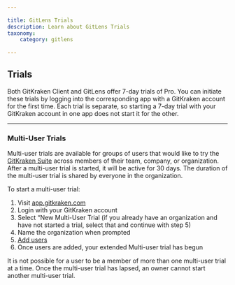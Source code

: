 ```yaml
--- 
 
title: GitLens Trials 
description: Learn about GitLens Trials 
taxonomy: 
    category: gitlens
     
--- 
```

 
## Trials 

Both GitKraken Client and GitLens offer 7-day trials of Pro. You can initiate these trials by logging into the corresponding app with a GitKraken account for the first time. Each trial is separate, so starting a 7-day trial with your GitKraken account in one app does not start it for the other. 
 
*** 
 
### Multi-User Trials 

Multi-user trials are available for groups of users that would like to try the [GitKraken Suite](www.gitkraken.com/suite) across members of their team, company, or organization. After a multi-user trial is started, it will be active for 30 days. The duration of the multi-user trial is shared by everyone in the organization. 
 
To start a multi-user trial: 
 
1. Visit [app.gitkraken.com](https://app.gitkraken.com/) 
2. Login with your GitKraken account 
3. Select “New Multi-User Trial (if you already have an organization and have not started a trial, select that and continue with step 5) 
4. Name the organization when prompted 
5. [Add users](/gitlens/gitlens-organization/#add-users) 
6. Once users are added, your extended Multi-user trial has begun 
 
<div class='callout callout--basic'> 
   	<p>It is not possible for a user to be a member of more than one multi-user trial at a time. Once the multi-user trial has lapsed, an owner cannot start another multi-user trial.</p> 
</div> 